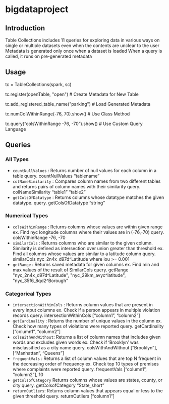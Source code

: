 # bigdataproject
## Introduction
Table Collections includes 11 queries for exploring data in various ways on single or multiple datasets even when the contents are unclear to the user
Metadata is generated only once when a dataset is loaded
When a query is called, it runs on pre-generated metadata

## Usage
tc = TableCollections(spark, sc)

tc.register(openTable, "open") # Create Metadata for New Table

tc.add_registered_table_name("parking") # Load Generated Metadata

tc.numColWithinRange(-76, 70).show() # Use Class Method

tc.query(“colsWithinRange -76, -70”).show() # Use Custom Query Language

## Queries

### All Types

* `countNullValues` : Returns number of null values for each column in a table
query. countNullValues “tablename”
*	`colNameSimilarity` : Compares column names from two different tables and returns
pairs of column names with their similarity
query. colNameSimilarity “table1” “table2”
* `getColsOfDatatype` : Returns columns whose datatype matches the given datatype. 
query. getColsOfDatatype “string”

### Numerical Types

* `colsWithinRange` : Returns columns whose values are within given range
 	ex. Find nyc longitude columns where their values are in (-76,-70)
query. colsWithinRange -76, -70​
* `similarCols` : Returns columns who are similar to the given column. Similarity is
defined as intersection over union greater than threshold
ex. Find all columns whose values are similar to a latitude column
query. similarCols nyc_2n4x_d97d^Latitude where iou >= 0.001​
* `getRange` : Returns saved metadata for given columns
 	ex. Find min and max values of the result of SimilarCols 
query. getRange "nyc_2n4x_d97d^Latitude",
"nyc_29km_avyc^latitude", "nyc_35f6_8qd2^Borough"

### Categorical Types
* `intersectionWithinCols` : Returns column values that are present in every input columns
ex. Check if a person appears in multiple violation records
query. intersectionWithinCols [“column1”, “column2”]
* `getCardinality` : Returns the number of unique values in the column
ex. Check how many types of violations were reported
query. getCardinality [“column1”, “column2”]
* `colsWithAndWithout`: Returns a list of column names that includes given words and
excludes given words
ex. Check if ‘Brooklyn’ was misclassified as a city name
query. colsWithAndWithout [“Brooklyn”], [“Manhattan”, “Queens”]
* `frequentVals` : 
	Returns a list of column values that are top N frequent in the
decreasing order of frequency
ex. Check top 10 types of premises where complaints were
reported
query. frequentVals [“column1”, “column2”], 10
* `getColsofCategory`
	Returns columns whose values are states, county, or city
query. getColsofCategory “State_short”
* `returnOutliers`: 
	Returns column values that appears equal or less to the given
threshold
	query. returnOutliers [“column1”]


